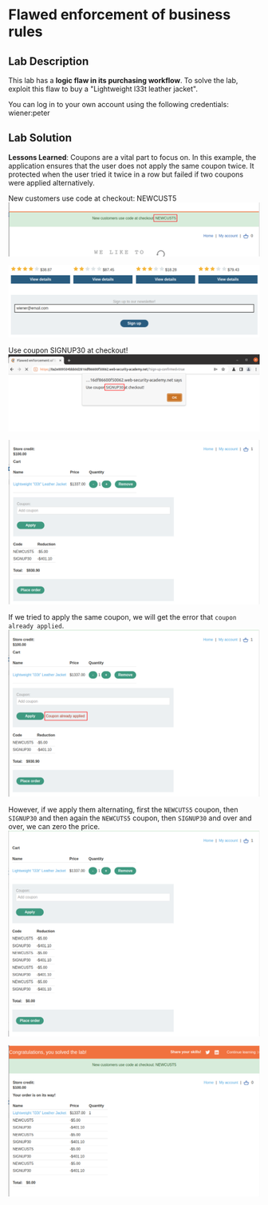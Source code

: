 # Flawed enforcement of business rules

## Lab Description

This lab has a **logic flaw in its purchasing workflow**. To solve the lab, exploit this flaw to buy a "Lightweight l33t leather jacket".

You can log in to your own account using the following credentials: wiener:peter

## Lab Solution

**Lessons Learned**: Coupons are a vital part to focus on. In this example, the application ensures that the user does not apply the same coupon twice. It protected when the user tried it twice in a row but failed if two coupons were applied alternatively.

New customers use code at checkout: NEWCUST5
![](01-coupon-on-new-customer.png)

![](02-register-to-the-newsletter.png)

Use coupon SIGNUP30 at checkout!
![](03-another-coupon.png)

![](04-applied-first.png)

If we tried to apply the same coupon, we will get the error that `coupon already applied`.
![](05-coupon-already-applied.png)

However, if we apply them alternating, first the `NEWCUTS5` coupon, then `SIGNUP30` and then again the `NEWCUTS5` coupon, then `SIGNUP30` and over and over, we can zero the price. 
![](06-coupons-added.png)

![](07-bought-for-0.png)

